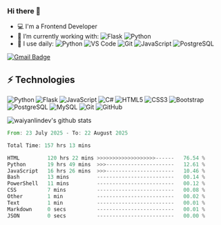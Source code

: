 ### Hi there 👋
- 💻 I'm a Frontend Developer
- 🌱 I’m currently working with:
    ![Flask](https://img.shields.io/badge/-Flask-%23000?style=flat-round&logo=flask)
    ![Python](https://img.shields.io/badge/-Python-%2314354C?style=flat-round&logo=Python)
- 🚀 I use daily: 
    ![Python](https://img.shields.io/badge/-Python-%2314354C?style=flat-round&logo=Python)
    ![VS Code](https://img.shields.io/badge/-VS%20Code-007ACC?style=flat-round&logo=visual-studio-code)
    ![Git](https://img.shields.io/badge/-Git-black?style=flat-round&logo=git)
    ![JavaScript](https://img.shields.io/badge/-JavaScript-%23323330?style=flat-round&logo=javascript)
    ![PostgreSQL](https://img.shields.io/badge/-PostgreSQL-336791?style=flat-round&logo=postgresql)

[![Gmail Badge](https://img.shields.io/badge/-waiyanlin.dev@gmail.com-red?style=flat-round&logo=Gmail&logoColor=white&link=mailto:waiyanlin.dev@gmail.com)](mailto:waiyanlin.dev@gmail.com "Send me email!")
<!--
[![Linkedin Badge](https://img.shields.io/badge/-naylintun-green?style=flat-round&logo=Linkedin&logoColor=white&link=https://www.linkedin.com/in/nay-lin-tun-30726b112/)](https://www.linkedin.com/in/nay-lin-tun-30726b112/ "LinkedIn")
[![Facebook Badge](https://img.shields.io/badge/-NayLinTun-0078FF?style=flat-round&logo=Facebook&logoColor=white&link=https://www.facebook.com/konay99)](https://www.facebook.com/konay99 "Connect on Facebook")
[![Messenger Badge](https://img.shields.io/badge/-Messenger-0078FF?style=flat&logo=Messenger&logoColor=white)](https://m.me/konay99 "Connect on Messenger")
-->

## ⚡ Technologies

![Python](https://img.shields.io/badge/-Python-%2314354C?style=flat-round&logo=Python)
![Flask](https://img.shields.io/badge/-Flask-%23000?style=flat-round&logo=flask)
![JavaScript](https://img.shields.io/badge/-JavaScript-%23323330?style=flat-round&logo=javascript)
![C#](https://img.shields.io/badge/C%23%20-%23239120.svg?&style=flat-round&logo=c-sharp)
![HTML5](https://img.shields.io/badge/-HTML5-E34F26?style=flat-round&logo=html5&logoColor=white)
![CSS3](https://img.shields.io/badge/-CSS3-1572B6?style=flat-round&logo=css3)
![Bootstrap](https://img.shields.io/badge/-Bootstrap-563D7C?style=flat-round&logo=bootstrap)
![PostgreSQL](https://img.shields.io/badge/-PostgreSQL-336791?style=flat-round&logo=postgresql)
![MySQL](https://img.shields.io/badge/-MySQL-black?style=flat-round&logo=mysql)
![Git](https://img.shields.io/badge/-Git-black?style=flat-round&logo=git)
![GitHub](https://img.shields.io/badge/-GitHub-181717?style=flat-round&logo=github)



![waiyanlindev's github stats](https://github-readme-stats.vercel.app/api?username=waiyanlindev&count_private=true&show_icons=true&theme=radical&include_all_commits=true)

<!--![Top Langs](https://github-readme-stats.vercel.app/api/top-langs/?username=waiyanlindev)-->

<!--START_SECTION:waka-->

```rust
From: 23 July 2025 - To: 22 August 2025

Total Time: 157 hrs 13 mins

HTML         120 hrs 22 mins >>>>>>>>>>>>>>>>>>>------   76.54 %
Python       19 hrs 49 mins  >>>----------------------   12.61 %
JavaScript   16 hrs 26 mins  >>>----------------------   10.46 %
Bash         13 mins         -------------------------   00.14 %
PowerShell   11 mins         -------------------------   00.12 %
CSS          7 mins          -------------------------   00.08 %
Other        1 min           -------------------------   00.02 %
Text         1 min           -------------------------   00.01 %
Markdown     0 secs          -------------------------   00.01 %
JSON         0 secs          -------------------------   00.00 %
```

<!--END_SECTION:waka-->

<!--
![Metrics](https://github.com/waiyanlindev/waiyanlindev/blob/master/github-metrics.svg)
-->

<!--
![Visitor Badge](https://visitor-badge.laobi.icu/badge?page_id=waiyanlindev.waiyanlindev)
-->

<!--
**waiyanlindev/waiyanlindev** is a ✨ _special_ ✨ repository because its `README.md` (this file) appears on your GitHub profile.

Here are some ideas to get you started:

- 🔭 I’m currently working on ...
- 🌱 I’m currently learning ...
- 👯 I’m looking to collaborate on ...
- 🤔 I’m looking for help with ...
- 💬 Ask me about ...
- 📫 How to reach me: ...
- 😄 Pronouns: ...
- ⚡ Fun fact: ...
-->

